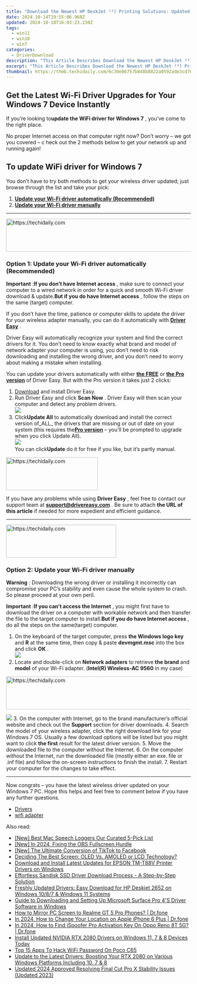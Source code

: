 ```yaml
---
title: "Download the Newest HP DeskJet ²³) Printing Solutions: Updated Drivers for Your Device"
date: 2024-10-14T19:55:06.968Z
updated: 2024-10-18T16:03:23.230Z
tags:
  - win11
  - win10
  - win7
categories:
  - DriverDownload
description: "This Article Describes Download the Newest HP DeskJet ²³) Printing Solutions: Updated Drivers for Your Device"
excerpt: "This Article Describes Download the Newest HP DeskJet ²³) Printing Solutions: Updated Drivers for Your Device"
thumbnail: https://thmb.techidaily.com/6c30e06757b848b8822a0592ade3cd707135548fc958e44df6b196388e83adbe.jpg
---
```


## Get the Latest Wi-Fi Driver Upgrades for Your Windows 7 Device Instantly

If you’re looking to**update the WiFi driver for Windows 7** ,  you’ve come to the right place.

 No proper Internet access on that computer right now? Don’t worry – we got you covered – c heck out the 2 methods below to get your network up and running again!

## To update WiFi driver for Windows 7

 You don’t have to try both methods to get your wireless driver updated; just browse through the list and take your pick:

1. [**Update your Wi-Fi driver automatically (Recommended)**](https://www.drivereasy.com/knowledge/wifi-driver-for-windows-7-free-download-update-2-easy-ways/#O1)
2. [**Update your Wi-Fi driver manually**](https://tools.techidaily.com/drivereasy/download/)

---

<!-- affiliate ads begin -->
<a href="https://appsumo.8odi.net/c/5597632/2043593/7443" target="_top" id="2043593">
  <img src="//a.impactradius-go.com/display-ad/7443-2043593" border="0" alt="https://techidaily.com" width="728" height="90"/>
</a>
<img height="0" width="0" src="https://appsumo.8odi.net/i/5597632/2043593/7443" style="position:absolute;visibility:hidden;" border="0" />
<!-- affiliate ads end -->

### Option 1: Update your Wi-Fi driver automatically (Recommended)

**Important** :**If you don’t have Internet access** , make sure to connect your computer to a wired network in order for a quick and smooth Wi-Fi driver download & update.**But if you do have Internet access** , follow the steps on the same (target) computer.

 If you don’t have the time, patience or computer skills to update the driver for your wireless adapter  manually, you can do it automatically with **[Driver Easy](https://tools.techidaily.com/drivereasy/download/)**  .

 Driver Easy will automatically recognize your system and find the correct drivers for it. You don’t need to know exactly what brand and model of network adapter your computer is using, you don’t need to risk downloading and installing the wrong driver, and you don’t need to worry about making a mistake when installing.

 You can update your drivers automatically with either **[the FREE](https://tools.techidaily.com/drivereasy/download/)**  or **[the Pro version](https://tools.techidaily.com/drivereasy/download/)**  of Driver Easy. But with the Pro version it takes just 2 clicks:

1. [Download](https://tools.techidaily.com/drivereasy/download/) and install Driver Easy.
2. Run Driver Easy and click **Scan Now** . Driver Easy will then scan your computer and detect any problem drivers.  
![](https://images.drivereasy.com/wp-content/uploads/2018/07/img_5b3b19bf43ece.jpg)
3. Click**Update All** to automatically download and install the correct version of_ALL_ the drivers that are missing or out of date on your system (this requires the[**Pro version**](https://tools.techidaily.com/drivereasy/download/) – you’ll be prompted to upgrade when you click Update All).  
![](https://images.drivereasy.com/wp-content/uploads/2018/07/img_5b5554ea9ba44.jpg)  
 You can click**Update** do it for free if you like, but it’s partly manual.

<!-- affiliate ads begin -->
<a href="https://bluettius.sjv.io/c/5597632/2139107/17108" target="_top" id="2139107">
  <img src="//a.impactradius-go.com/display-ad/17108-2139107" border="0" alt="https://techidaily.com" width="250" height="90"/>
</a>
<img height="0" width="0" src="https://bluettius.sjv.io/i/5597632/2139107/17108" style="position:absolute;visibility:hidden;" border="0" />
<!-- affiliate ads end -->

 If you have any problems while using **Driver Easy** , feel free to contact our support team at **<support@drivereasy.com>** . Be sure to attach **the URL of this article** if needed for more expedient and efficient guidance.

---

<!-- affiliate ads begin -->
<a href="https://aligracehair.sjv.io/c/5597632/1918661/19272" target="_top" id="1918661">
  <img src="//a.impactradius-go.com/display-ad/19272-1918661" border="0" alt="https://techidaily.com" width="300" height="90"/>
</a>
<img height="0" width="0" src="https://aligracehair.sjv.io/i/5597632/1918661/19272" style="position:absolute;visibility:hidden;" border="0" />
<!-- affiliate ads end -->

### Option 2: Update your Wi-Fi driver manually

**Warning** : Downloading the wrong driver or installing it incorrectly can compromise your PC’s stability and even cause the whole system to crash. So please proceed at your own peril.

**Important** :**If you can’t access the Internet** , you might first have to download the driver on a computer with workable network and then transfer the file to the target computer to install.**But if you do have Internet access** , do all the steps on the same(target) computer.

1. On the keyboard of the target computer, press  **the Windows logo key**  and   **R** at the same time, then copy & paste **devmgmt.msc**  into the box and click  **OK**  .  
![](https://images.drivereasy.com/wp-content/uploads/2018/07/img_5b50135d9ffd2.jpg)
2. Locate and double-click on **Network adapters** to retrieve **the brand** and **model** of your Wi-Fi adapter. (**Intel(R) Wireless-AC 9560** in my case)  

<!-- affiliate ads begin -->
<a href="https://laganoo.pxf.io/c/5597632/1484950/16446" target="_top" id="1484950">
  <img src="//a.impactradius-go.com/display-ad/16446-1484950" border="0" alt="https://techidaily.com" width="728" height="90"/>
</a>
<img height="0" width="0" src="https://laganoo.pxf.io/i/5597632/1484950/16446" style="position:absolute;visibility:hidden;" border="0" />
<!-- affiliate ads end -->

![](https://images.drivereasy.com/wp-content/uploads/2018/07/img_5b5558876b204.jpg)
3. On the computer with Internet, go to the brand manufacturer’s official website and check out the **Support** section for driver downloads.
4. Search the model of your wireless adapter, click the right download link for your Windows 7 OS. Usually a few download options will be listed but you might want to click **the first** result for the latest driver version.
5. Move the downloaded file to the computer without the Internet.
6. On the computer without the Internet, run the downloaded file (mostly either an exe. file or .inf file) and follow the on-screen instructions to finish the install.
7. Restart your computer for the changes to take effect.

---

 Now congrats – you have the latest wireless driver updated on your Windows 7 PC. Hope this helps and feel free to comment below if you have any further questions.

* [Drivers](https://tools.techidaily.com/drivereasy/download/)
* [wifi adapter](https://tools.techidaily.com/drivereasy/download/)

<ins class="adsbygoogle"
     style="display:block"
     data-ad-format="autorelaxed"
     data-ad-client="ca-pub-7571918770474297"
     data-ad-slot="1223367746"></ins>

<ins class="adsbygoogle"
     style="display:block"
     data-ad-client="ca-pub-7571918770474297"
     data-ad-slot="8358498916"
     data-ad-format="auto"
     data-full-width-responsive="true"></ins>

<span class="atpl-alsoreadstyle">Also read:</span>
<div><ul>
<li><a href="https://screen-activity-recording.techidaily.com/new-best-mac-speech-loggers-our-curated-5-pick-list/"><u>[New] Best Mac Speech Loggers Our Curated 5-Pick List</u></a></li>
<li><a href="https://screen-recording.techidaily.com/new-in-2024-fixing-the-obs-fullscreen-hurdle/"><u>[New] In 2024, Fixing the OBS Fullscreen Hurdle</u></a></li>
<li><a href="https://facebook-clips.techidaily.com/new-the-ultimate-conversion-of-tiktok-to-facebook/"><u>[New] The Ultimate Conversion of TikTok to Facebook</u></a></li>
<li><a href="https://games-able.techidaily.com/deciding-the-best-screen-oled-vs-amoled-or-lcd-technology/"><u>Deciding The Best Screen: OLED Vs. AMOLED or LCD Technology?</u></a></li>
<li><a href="https://driver-download.techidaily.com/download-and-install-latest-updates-for-epson-tm-t88v-printer-drivers-on-windows/"><u>Download and Install Latest Updates for EPSON TM-T88V Printer Drivers on Windows</u></a></li>
<li><a href="https://driver-download.techidaily.com/effortless-sandisk-ssd-driver-download-process-a-step-by-step-solution/"><u>Effortless Sandisk SSD Driver Download Process - A Step-by-Step Solution</u></a></li>
<li><a href="https://driver-download.techidaily.com/freshly-updated-drivers-easy-download-for-hp-deskjet-2652-on-windows-1087-and-windows-11-systems/"><u>Freshly Updated Drivers: Easy Download for HP Deskjet 2652 on Windows 10/8/7 & Windows 11 Systems</u></a></li>
<li><a href="https://driver-download.techidaily.com/guide-to-downloading-and-setting-up-microsoft-surface-pro-4s-driver-software-in-windows/"><u>Guide to Downloading and Setting Up Microsoft Surface Pro 4'S Driver Software in Windows</u></a></li>
<li><a href="https://screen-mirror.techidaily.com/how-to-mirror-pc-screen-to-realme-gt-5-pro-phones-drfone-by-drfone-android/"><u>How to Mirror PC Screen to Realme GT 5 Pro Phones? | Dr.fone</u></a></li>
<li><a href="https://iphone-location.techidaily.com/in-2024-how-to-change-your-location-on-apple-iphone-6-plus-drfone-by-drfone-virtual-ios/"><u>In 2024, How to Change Your Location on Apple iPhone 6 Plus | Dr.fone</u></a></li>
<li><a href="https://review-topics.techidaily.com/in-2024-how-to-find-ispoofer-pro-activation-key-on-oppo-reno-8t-5g-drfone-by-drfone-virtual-android/"><u>In 2024, How to Find iSpoofer Pro Activation Key On Oppo Reno 8T 5G? | Dr.fone</u></a></li>
<li><a href="https://driver-download.techidaily.com/install-updated-nvidia-rtx-2080-drivers-on-windows-11-7-and-8-devices-today/"><u>Install Updated NVIDIA RTX 2080 Drivers on Windows 11, 7 & 8 Devices Today</u></a></li>
<li><a href="https://easy-unlock-android.techidaily.com/top-15-apps-to-hack-wifi-password-on-poco-c65-by-drfone-android/"><u>Top 15 Apps To Hack WiFi Password On Poco C65</u></a></li>
<li><a href="https://driver-download.techidaily.com/update-to-the-latest-drivers-boosting-your-rtx-2080-on-various-windows-platforms-including-10-7-and-8/"><u>Update to the Latest Drivers: Boosting Your RTX 2080 on Various Windows Platforms Including 10, 7 & 8</u></a></li>
<li><a href="https://ai-driven-video-production.techidaily.com/updated-2024-approved-resolving-final-cut-pro-x-stability-issues-updated-2023/"><u>Updated 2024 Approved Resolving Final Cut Pro X Stability Issues (Updated 2023)</u></a></li>
</ul></div>

